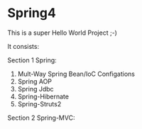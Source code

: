 # Spring4

This is a super Hello World Project ;-) 

It consists:
 
 Section 1 Spring:
  1. Mult-Way Spring Bean/IoC Configations
  2. Spring AOP
  3. Spring Jdbc
  4. Spring-Hibernate
  5. Spring-Struts2

  Section 2 Spring-MVC:
  

